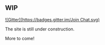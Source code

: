 ## WIP
[![Gitter](https://badges.gitter.im/Join Chat.svg)](https://gitter.im/LaravelMG/companion-site?utm_source=badge&utm_medium=badge&utm_campaign=pr-badge&utm_content=badge)

The site is still under construction.

More to come!